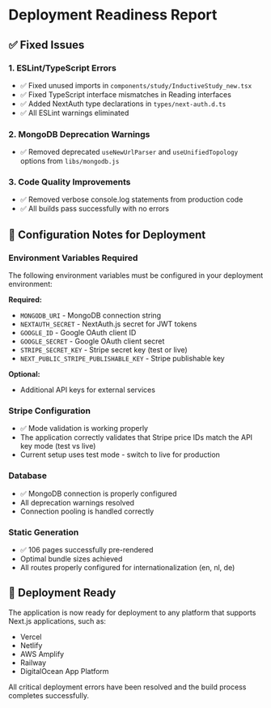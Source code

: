 # Deployment Readiness Report

## ✅ Fixed Issues

### 1. ESLint/TypeScript Errors
- ✅ Fixed unused imports in `components/study/InductiveStudy_new.tsx`
- ✅ Fixed TypeScript interface mismatches in Reading interfaces
- ✅ Added NextAuth type declarations in `types/next-auth.d.ts`
- ✅ All ESLint warnings eliminated

### 2. MongoDB Deprecation Warnings  
- ✅ Removed deprecated `useNewUrlParser` and `useUnifiedTopology` options from `libs/mongodb.js`

### 3. Code Quality Improvements
- ✅ Removed verbose console.log statements from production code
- ✅ All builds pass successfully with no errors

## 🔧 Configuration Notes for Deployment

### Environment Variables Required
The following environment variables must be configured in your deployment environment:

**Required:**
- `MONGODB_URI` - MongoDB connection string
- `NEXTAUTH_SECRET` - NextAuth.js secret for JWT tokens
- `GOOGLE_ID` - Google OAuth client ID  
- `GOOGLE_SECRET` - Google OAuth client secret
- `STRIPE_SECRET_KEY` - Stripe secret key (test or live)
- `NEXT_PUBLIC_STRIPE_PUBLISHABLE_KEY` - Stripe publishable key

**Optional:**
- Additional API keys for external services

### Stripe Configuration
- ✅ Mode validation is working properly
- The application correctly validates that Stripe price IDs match the API key mode (test vs live)
- Current setup uses test mode - switch to live for production

### Database
- ✅ MongoDB connection is properly configured
- All deprecation warnings resolved
- Connection pooling is handled correctly

### Static Generation
- ✅ 106 pages successfully pre-rendered
- Optimal bundle sizes achieved
- All routes properly configured for internationalization (en, nl, de)

## 🚀 Deployment Ready

The application is now ready for deployment to any platform that supports Next.js applications, such as:
- Vercel
- Netlify
- AWS Amplify
- Railway
- DigitalOcean App Platform

All critical deployment errors have been resolved and the build process completes successfully.
